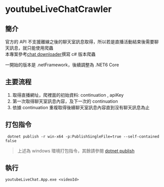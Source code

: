 # youtubeLiveChatCrawler

## 簡介

官方的 API 不支援離線之後的聊天室訊息取得，所以若是直播活動結束後需要聊天訊息，就只能使用爬蟲  
本專案參考[chat downloader](https://github.com/xenova/chat-downloader)撰寫 c# 版本爬蟲

一開始的版本是 .netFramework，後續調整為 .NET6 Core

## 主要流程

1. 取得直播網址，爬裡面的初始資料: continuation , apiKey
2. 第一次取得聊天室訊息內容，及下一次的 continuation
3. 依據 continuation 重複取得後續聊天室訊息內容直到沒有聊天訊息為止

## 打包指令
```
 dotnet publish -r win-x64 -p:PublishSingleFile=true --self-contained false
```
> 上述為 windows 環境打包指令，其餘請參閱 [dotnet publish](https://docs.microsoft.com/zh-tw/dotnet/core/tools/dotnet-publish)

## 執行
```
youtubeLiveChat.App.exe <videoId>
```